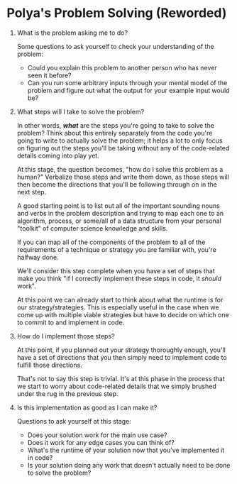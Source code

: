 # Polya's Problem Solving (Reworded)
1. What is the problem asking me to do?

    Some questions to ask yourself to check your understanding of the problem:

    - Could you explain this problem to another person who has never seen it before?
    - Can you run some arbitrary inputs through your mental model of the problem and figure out what the output for your example input would be?
2. What steps will I take to solve the problem?

    In other words, ***what*** are the steps you're going to take to solve the problem? Think about this entirely separately from the code you're going to write to actually solve the problem; it helps a lot to only focus on figuring out the steps you'll be taking without any of the code-related details coming into play yet.

    At this stage, the question becomes, "how do I solve this problem as a human?" Verbalize those steps and write them down, as those steps will then become the directions that you'll be following through on in the next step. 

    A good starting point is to list out all of the important sounding nouns and verbs in the problem description and trying to map each one to an algorithm, process, or some/all of a data structure from your personal "toolkit" of computer science knowledge and skills.

    If you can map all of the components of the problem to all of the requirements of a technique or strategy you are familiar with, you're halfway done.

    We'll consider this step complete when you have a set of steps that make you think "if I correctly implement these steps in code, it *should* work". 

    At this point we can already start to think about what the runtime is for our strategy/strategies. This is especially useful in the case when we come up with multiple viable strategies but have to decide on which one to commit to and implement in code. 

3. How do I implement those steps?

    At this point, if you planned out your strategy thoroughly enough, you'll have a set of directions that you then simply need to implement code to fulfill those directions. 

    That's not to say this step is trivial. It's at this phase in the process that we start to worry about code-related details that we simply brushed under the rug in the previous step. 

4. Is this implementation as good as I can make it?

    Questions to ask yourself at this stage:

    - Does your solution work for the main use case?
    - Does it work for any edge cases you can think of?
    - What's the runtime of your solution now that you've implemented it in code?
    - Is your solution doing any work that doesn't actually need to be done to solve the problem?
